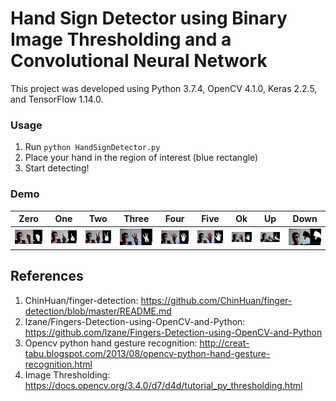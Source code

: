 # Hand Sign Detector using Binary Image Thresholding and a Convolutional Neural Network

This project was developed using Python 3.7.4, OpenCV 4.1.0, Keras 2.2.5, and TensorFlow 1.14.0.

### Usage
1. Run
``
python HandSignDetector.py
``
2. Place your hand in the region of interest (blue rectangle)
3. Start detecting!

### Demo
| Zero | One | Two | Three | Four | Five | Ok | Up | Down |
| --- | --- | --- | --- | --- | --- | --- | --- | --- |
| ![zero](./test_pictures/zero.png) | ![one](./test_pictures/one.png) | ![two](./test_pictures/two.png) | ![three](./test_pictures/three.png) | ![four](./test_pictures/four.png) | ![five](./test_pictures/five.png) | ![ok](./test_pictures/ok.png) | ![up](./test_pictures/up.png) | ![down](./test_pictures/down.png) |

## References
1. ChinHuan/finger-detection: https://github.com/ChinHuan/finger-detection/blob/master/README.md
2. lzane/Fingers-Detection-using-OpenCV-and-Python: https://github.com/lzane/Fingers-Detection-using-OpenCV-and-Python
2. Opencv python hand gesture recognition: http://creat-tabu.blogspot.com/2013/08/opencv-python-hand-gesture-recognition.html
3. Image Thresholding: https://docs.opencv.org/3.4.0/d7/d4d/tutorial_py_thresholding.html

